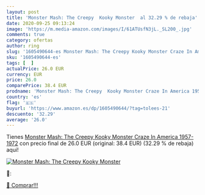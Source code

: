 ```yaml
---
layout: post
title: 'Monster Mash: The Creepy  Kooky Monster  al 32.29 % de rebaja'
date: 2020-09-25 09:13:24
image: 'https://m.media-amazon.com/images/I/61ATUsfN3jL._SL200_.jpg'
comments: true
category: ofertas
author: ring
slug: '1605490644-es Monster Mash: The Creepy Kooky Monster Craze In America...'
sku: '1605490644-es'
tags: [  ]
actualPrice: 26.0 EUR
currency: EUR
price: 26.0
comparePrice: 38.4 EUR
prodname: 'Monster Mash: The Creepy  Kooky Monster Craze In America 1957-1972'
country: 'es'
flag: '🇪🇸'
buyurl: 'https://www.amazon.es/dp/1605490644/?tag=tolees-21'
descuento: '32.29'
average: '26.0'
---
```


Tienes [Monster Mash: The Creepy  Kooky Monster Craze In America 1957-1972](https://www.amazon.es/dp/1605490644/?tag=tolees-21) con precio final de  26.0 EUR (original: 38.4 EUR) (32.29 %  de rebaja) aqui!

[![Monster Mash: The Creepy  Kooky Monster ](https://m.media-amazon.com/images/I/61ATUsfN3jL._SL200_.jpg)](https://www.amazon.es/dp/1605490644/?tag=tolees-21)

🔎:


[🛒 Comprar!!!](https://www.amazon.es/dp/1605490644/?tag=tolees-21)
